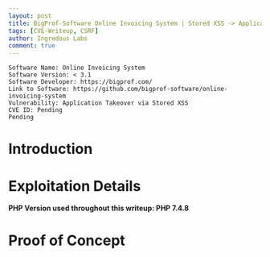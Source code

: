 ```yaml
---
layout: post
title: BigProf-Software Online Invoicing System | Stored XSS -> Application Takeover
tags: [CVE-Writeup, CSRF]
author: Ingredous Labs
comment: true
---
```


```
Software Name: Online Invoicing System
Software Version: < 3.1
Software Developer: https://bigprof.com/
Link to Software: https://github.com/bigprof-software/online-invoicing-system
Vulnerability: Application Takeover via Stored XSS
CVE ID: Pending
Pending
```

# Introduction


# Exploitation Details

**PHP Version used throughout this writeup: PHP 7.4.8**



# Proof of Concept


